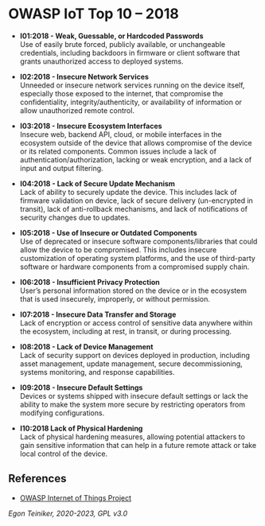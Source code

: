 # OWASP IoT Top 10 – 2018

* **I01:2018 - Weak, Guessable, or Hardcoded Passwords**\
    Use of easily brute forced, publicly available, or unchangeable credentials, 
    including backdoors in firmware or client software that grants unauthorized 
    access to deployed systems.

* **I02:2018 - Insecure Network Services**\
    Unneeded or insecure network services running on the device itself, especially 
    those exposed to the internet, that compromise the confidentiality,
    integrity/authenticity, or availability of information or allow unauthorized
    remote control.

* **I03:2018 - Insecure Ecosystem Interfaces**\
    Insecure web, backend API, cloud, or mobile interfaces in the ecosystem
    outside of the device that allows compromise of the device or its related
    components. Common issues include a lack of authentication/authorization, 
    lacking or weak encryption, and a lack of input and output filtering.

* **I04:2018 - Lack of Secure Update Mechanism**\
    Lack of ability to securely update the device. This includes lack of firmware 
    validation on device, lack of secure delivery (un-encrypted in transit), 
    lack of anti-rollback mechanisms, and lack of notifications of security 
    changes due to updates.

* **I05:2018 - Use of Insecure or Outdated Components**\
    Use of deprecated or insecure software components/libraries that could allow 
    the device to be compromised. This includes insecure customization of
    operating system platforms, and the use of third-party software or hardware 
    components from a compromised supply chain.

* **I06:2018 - Insufficient Privacy Protection**\
    User’s personal information stored on the device or in the ecosystem that is 
    used insecurely, improperly, or without permission.

* **I07:2018 - Insecure Data Transfer and Storage**\
    Lack of encryption or access control of sensitive data anywhere within the 
    ecosystem, including at rest, in transit, or during processing.

* **I08:2018 - Lack of Device Management**\
    Lack of security support on devices deployed in production, including asset 
    management, update management, secure decommissioning, systems monitoring, 
    and response capabilities.

* **I09:2018 - Insecure Default Settings**\
    Devices or systems shipped with insecure default settings or lack the ability 
    to make the system more secure by restricting operators from modifying
    configurations.

* **I10:2018 Lack of Physical Hardening**\
    Lack of physical hardening measures, allowing potential attackers to gain 
    sensitive information that can help in a future remote attack or take local 
    control of the device.


## References

* [OWASP Internet of Things Project](https://wiki.owasp.org/index.php/OWASP_Internet_of_Things_Project#tab=IoT_Top_10)

*Egon Teiniker, 2020-2023, GPL v3.0*	